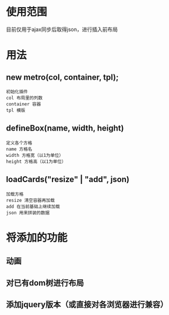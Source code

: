 # 使用范围
目前仅用于ajax同步后取得json，进行插入前布局

# 用法
## new metro(col, container, tpl);
	初始化插件
	col 布局里的列数
	container 容器
	tpl 模版

## defineBox(name, width, height)
	定义各个方格
	name 方格名
	width 方格宽（以1为单位）
	height 方格高（以1为单位）

## loadCards("resize" | "add", json)
	加载方格
	resize 清空容器再加载
	add 在当前基础上继续加载
	json 用来拼装的数据

# 将添加的功能
## 动画
## 对已有dom树进行布局
## 添加jquery版本（或直接对各浏览器进行兼容）